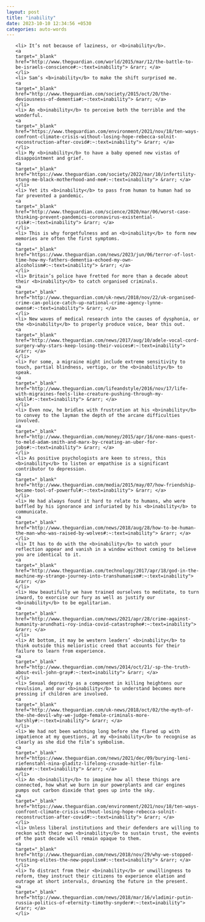 ```yaml
---
layout: post
title: "inability"
date: 2023-10-10 12:34:56 +0530
categories: auto-words
---
```

<ol>

    <li> It’s not because of laziness, or <b>inability</b>.
    <a 
    target="_blank" 
    href="http://www.theguardian.com/world/2015/mar/12/the-battle-to-be-israels-conscience#:~:text=inability"> &rarr; </a>
    </li>
    <li> Sam’s <b>inability</b> to make the shift surprised me.
    <a 
    target="_blank" 
    href="http://www.theguardian.com/society/2015/oct/20/the-deviousness-of-dementia#:~:text=inability"> &rarr; </a>
    </li>
    <li> An <b>inability</b> to perceive both the terrible and the wonderful.
    <a 
    target="_blank" 
    href="https://www.theguardian.com/environment/2021/nov/18/ten-ways-confront-climate-crisis-without-losing-hope-rebecca-solnit-reconstruction-after-covid#:~:text=inability"> &rarr; </a>
    </li>
    <li> My <b>inability</b> to have a baby opened new vistas of disappointment and grief.
    <a 
    target="_blank" 
    href="https://www.theguardian.com/society/2022/mar/10/infertility-stung-me-black-motherhood-and-me#:~:text=inability"> &rarr; </a>
    </li>
    <li> Yet its <b>inability</b> to pass from human to human had so far prevented a pandemic.
    <a 
    target="_blank" 
    href="http://www.theguardian.com/science/2020/mar/06/worst-case-thinking-prevent-pandemics-coronavirus-existential-risk#:~:text=inability"> &rarr; </a>
    </li>
    <li> This is why forgetfulness and an <b>inability</b> to form new memories are often the first symptoms.
    <a 
    target="_blank" 
    href="https://www.theguardian.com/news/2023/jun/06/terror-of-lost-time-how-my-fathers-dementia-echoed-my-own-alcoholism#:~:text=inability"> &rarr; </a>
    </li>
    <li> Britain’s police have fretted for more than a decade about their <b>inability</b> to catch organised criminals.
    <a 
    target="_blank" 
    href="http://www.theguardian.com/uk-news/2018/nov/22/uk-organised-crime-can-police-catch-up-national-crime-agency-lynne-owens#:~:text=inability"> &rarr; </a>
    </li>
    <li> New waves of medical research into the causes of dysphonia, or the <b>inability</b> to properly produce voice, bear this out.
    <a 
    target="_blank" 
    href="http://www.theguardian.com/news/2017/aug/10/adele-vocal-cord-surgery-why-stars-keep-losing-their-voices#:~:text=inability"> &rarr; </a>
    </li>
    <li> For some, a migraine might include extreme sensitivity to touch, partial blindness, vertigo, or the <b>inability</b> to speak.
    <a 
    target="_blank" 
    href="http://www.theguardian.com/lifeandstyle/2016/nov/17/life-with-migraines-feels-like-creature-pushing-through-my-skull#:~:text=inability"> &rarr; </a>
    </li>
    <li> Even now, he bridles with frustration at his <b>inability</b> to convey to the layman the depth of the arcane difficulties involved.
    <a 
    target="_blank" 
    href="http://www.theguardian.com/money/2015/apr/16/one-mans-quest-to-meld-adam-smith-and-marx-by-creating-an-uber-for-jobs#:~:text=inability"> &rarr; </a>
    </li>
    <li> As positive psychologists are keen to stress, this <b>inability</b> to listen or empathise is a significant contributor to depression.
    <a 
    target="_blank" 
    href="http://www.theguardian.com/media/2015/may/07/how-friendship-became-tool-of-powerful#:~:text=inability"> &rarr; </a>
    </li>
    <li> He had always found it hard to relate to humans, who were baffled by his ignorance and infuriated by his <b>inability</b> to communicate.
    <a 
    target="_blank" 
    href="http://www.theguardian.com/news/2018/aug/28/how-to-be-human-the-man-who-was-raised-by-wolves#:~:text=inability"> &rarr; </a>
    </li>
    <li> It has to do with the <b>inability</b> to watch your reflection appear and vanish in a window without coming to believe you are identical to it.
    <a 
    target="_blank" 
    href="http://www.theguardian.com/technology/2017/apr/18/god-in-the-machine-my-strange-journey-into-transhumanism#:~:text=inability"> &rarr; </a>
    </li>
    <li> How beautifully we have trained ourselves to meditate, to turn inward, to exorcise our fury as well as justify our <b>inability</b> to be egalitarian.
    <a 
    target="_blank" 
    href="http://www.theguardian.com/news/2021/apr/28/crime-against-humanity-arundhati-roy-india-covid-catastrophe#:~:text=inability"> &rarr; </a>
    </li>
    <li> At bottom, it may be western leaders’ <b>inability</b> to think outside this melioristic creed that accounts for their failure to learn from experience.
    <a 
    target="_blank" 
    href="http://www.theguardian.com/news/2014/oct/21/-sp-the-truth-about-evil-john-gray#:~:text=inability"> &rarr; </a>
    </li>
    <li> Sexual depravity as a component in killing heightens our revulsion, and our <b>inability</b> to understand becomes more pressing if children are involved.
    <a 
    target="_blank" 
    href="http://www.theguardian.com/uk-news/2018/oct/02/the-myth-of-the-she-devil-why-we-judge-female-criminals-more-harshly#:~:text=inability"> &rarr; </a>
    </li>
    <li> We had not been watching long before she flared up with impatience at my questions, at my <b>inability</b> to recognise as clearly as she did the film’s symbolism.
    <a 
    target="_blank" 
    href="https://www.theguardian.com/news/2021/dec/09/burying-leni-riefenstahl-nina-gladitz-lifelong-crusade-hitler-film-maker#:~:text=inability"> &rarr; </a>
    </li>
    <li> An <b>inability</b> to imagine how all these things are connected, how what we burn in our powerplants and car engines pumps out carbon dioxide that goes up into the sky.
    <a 
    target="_blank" 
    href="https://www.theguardian.com/environment/2021/nov/18/ten-ways-confront-climate-crisis-without-losing-hope-rebecca-solnit-reconstruction-after-covid#:~:text=inability"> &rarr; </a>
    </li>
    <li> Unless liberal institutions and their defenders are willing to reckon with their own <b>inability</b> to sustain trust, the events of the past decade will remain opaque to them.
    <a 
    target="_blank" 
    href="http://www.theguardian.com/news/2018/nov/29/why-we-stopped-trusting-elites-the-new-populism#:~:text=inability"> &rarr; </a>
    </li>
    <li> To distract from their <b>inability</b> or unwillingness to reform, they instruct their citizens to experience elation and outrage at short intervals, drowning the future in the present.
    <a 
    target="_blank" 
    href="http://www.theguardian.com/news/2018/mar/16/vladimir-putin-russia-politics-of-eternity-timothy-snyder#:~:text=inability"> &rarr; </a>
    </li>